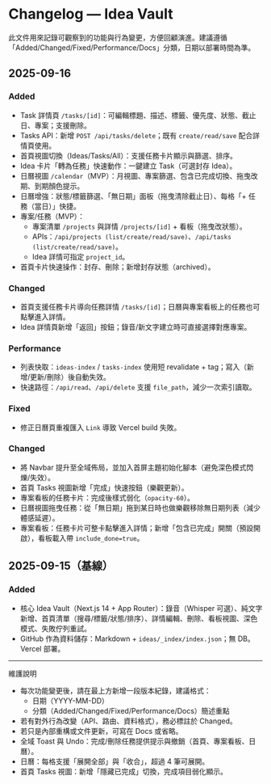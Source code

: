 # Changelog — Idea Vault

此文件用來記錄可觀察到的功能與行為變更，方便回顧演進。建議遵循「Added/Changed/Fixed/Performance/Docs」分類，日期以部署時間為準。

## 2025-09-16

### Added
- Task 詳情頁 `/tasks/[id]`：可編輯標題、描述、標籤、優先度、狀態、截止日、專案；支援刪除。
- Tasks API：新增 `POST /api/tasks/delete`；既有 `create/read/save` 配合詳情頁使用。
- 首頁視圖切換（Ideas/Tasks/All）：支援任務卡片顯示與篩選、排序。
- Idea 卡片「轉為任務」快速動作：一鍵建立 Task（可選封存 Idea）。
- 日曆視圖 `/calendar`（MVP）：月視圖、專案篩選、包含已完成切換、拖曳改期、到期顏色提示。
- 日曆增強：狀態/標籤篩選、「無日期」面板（拖曳清除截止日）、每格「+ 任務（當日）」快捷。
- 專案/任務（MVP）：
  - 專案清單 `/projects` 與詳情 `/projects/[id]` + 看板（拖曳改狀態）。
  - APIs：`/api/projects (list/create/read/save)`、`/api/tasks (list/create/read/save)`。
  - Idea 詳情可指定 `project_id`。
- 首頁卡片快速操作：封存、刪除；新增封存狀態（archived）。

### Changed
- 首頁支援任務卡片導向任務詳情 `/tasks/[id]`；日曆與專案看板上的任務也可點擊進入詳情。
- Idea 詳情頁新增「返回」按鈕；錄音/新文字建立時可直接選擇對應專案。

### Performance
- 列表快取：`ideas-index` / `tasks-index` 使用短 revalidate + tag；寫入（新增/更新/刪除）後自動失效。
- 快速路徑：`/api/read`、`/api/delete` 支援 `file_path`，減少一次索引讀取。

### Fixed
- 修正日曆頁重複匯入 `Link` 導致 Vercel build 失敗。

### Changed
- 將 Navbar 提升至全域佈局，並加入首屏主題初始化腳本（避免深色模式閃爍/失效）。
- 首頁 Tasks 視圖新增「完成」快速按鈕（樂觀更新）。
- 專案看板的任務卡片：完成後樣式弱化（`opacity-60`）。
- 日曆視圖拖曳任務：從「無日期」拖到某日時也做樂觀移除無日期列表（減少體感延遲）。
- 專案看板：任務卡片可整卡點擊進入詳情；新增「包含已完成」開關（預設開啟），看板載入帶 `include_done=true`。

## 2025-09-15（基線）

### Added
- 核心 Idea Vault（Next.js 14 + App Router）：錄音（Whisper 可選）、純文字新增、首頁清單（搜尋/標籤/狀態/排序）、詳情編輯、刪除、看板視圖、深色模式、失敗佇列重試。
- GitHub 作為資料儲存：Markdown + `ideas/_index/index.json`；無 DB。Vercel 部署。

---

維護說明
- 每次功能變更後，請在最上方新增一段版本紀錄，建議格式：
  - 日期（YYYY-MM-DD）
  - 分類（Added/Changed/Fixed/Performance/Docs）簡述重點
- 若有對外行為改變（API、路由、資料格式），務必標註於 Changed。
- 若只是內部重構或文件更新，可寫在 Docs 或省略。
- 全域 Toast 與 Undo：完成/刪除任務提供提示與撤銷（首頁、專案看板、日曆）。
- 日曆：每格支援「展開全部」與「收合」，超過 4 筆可展開。
- 首頁 Tasks 視圖：新增「隱藏已完成」切換，完成項目弱化顯示。
